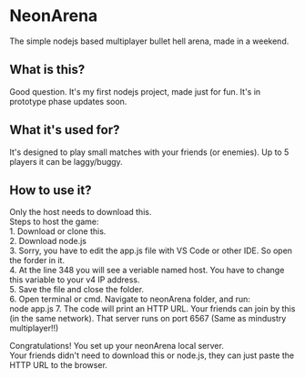<h1>NeonArena</h1>

<p>The simple nodejs based multiplayer bullet hell arena, made in a weekend.</p>
<h2>What is this?</h2>
Good question.
It's my first nodejs project, made just for fun.
It's in prototype phase updates soon.

<h2>What it's used for?</h2>
It's designed to play small matches with your friends (or enemies).
Up to 5 players it can be laggy/buggy.

<h2>How to use it?</h2>
Only the host needs to download this.</br>
Steps to host the game:</br>
1. Download or clone this.</br>
2. Download node.js</br>
3. Sorry, you have to edit the app.js file with VS Code or other IDE. So open the forder in it.</br>
4. At the line 348 you will see a veriable named host. You have to change this variable to your v4 IP address.</br>
5. Save the file and close the folder.</br>
6. Open terminal or cmd. Navigate to neonArena folder, and run: </br>
node app.js
7. The code will print an HTTP URL. Your friends can join by this (in the same network). That server runs on port 6567 (Same as mindustry multiplayer!!)</br>

Congratulations! You set up your neonArena local server. </br>
Your friends didn't need to download this or node.js, they can just paste the HTTP URL to the browser. </br>

